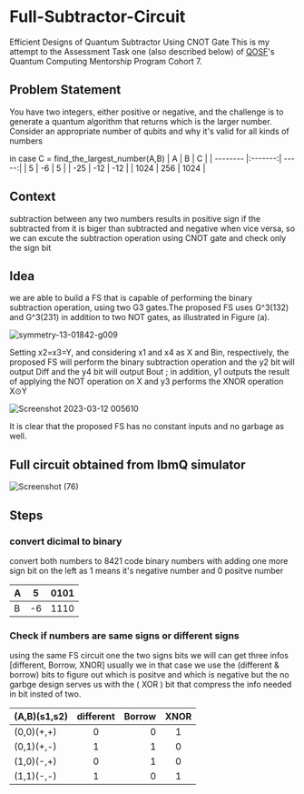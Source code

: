 # Full-Subtractor-Circuit
Efficient Designs of Quantum Subtractor Using CNOT Gate
This is my attempt to the Assessment Task one (also described below) of [QOSF](https://qosf.org/qc_mentorship/)'s Quantum Computing Mentorship Program Cohort 7.

## Problem Statement
You have two integers, either positive or negative, and the challenge is to generate a quantum algorithm that returns which is the larger number. Consider an appropriate number of qubits and why it's valid for all kinds of numbers

in case C = find_the_largest_number(A,B)
|     A    |    B    |   C   |
| -------- |:-------:| -----:|
|     5    |    -6   |   5   |
|   -25    |    -12  |  -12  |
|   1024   |    256  |  1024 |

## Context
subtraction between any two numbers results in positive sign if the subtracted from it is biger than subtracted and negative when vice versa, so we can excute the subtraction operation using CNOT gate and check only the sign bit

## Idea
 we are able to build a FS that is capable of performing the binary subtraction operation, using two G3 gates.The proposed FS uses G^3(132) and G^3(231) in addition to two NOT gates, as illustrated in Figure (a). 
 
 ![symmetry-13-01842-g009](https://user-images.githubusercontent.com/112229984/224515305-f5dc4e55-ce6e-4618-b502-c7930c27fe2b.png)

 Setting x2=x3=Y, and considering x1 and x4 as X and Bin, respectively, the proposed FS will perform the binary subtraction operation and the y2 bit will output Diff and the y4 bit will output Bout ; in addition, y1 outputs the result of applying the NOT operation on X and y3 performs the XNOR operation X⊙Y
 
 ![Screenshot 2023-03-12 005610](https://user-images.githubusercontent.com/112229984/224515645-4f9d2d92-9c5a-46a5-a941-db6a748964f4.png)
 
 It is clear that the proposed FS has no constant inputs and no garbage as well.

## Full circuit obtained from IbmQ simulator

![Screenshot (76)](https://user-images.githubusercontent.com/112229984/224514989-da6fa7d5-3bfe-4a29-bde9-cdf7e2319682.png)

## Steps

### convert dicimal to binary
convert both numbers to 8421 code binary numbers with adding one more sign bit on the left as 1 means it's negative number and 0 positve number

|     A    |    5    |  0101 |
| -------- |:-------:| -----:|
|     B    |    -6   |  1110 |

### Check if numbers are same signs or different signs
using the same FS circuit one the two signs bits we will can get three infos [different, Borrow, XNOR]
usually we in that case we use the (different & borrow) bits to figure out which is positve and which is negative but the no garbge design serves us with the ( XOR ) bit that compress the info needed in bit insted of two.

|  (A,B)(s1,s2)  |different|  Borrow |   XNOR  |
| -------------- |:-------:| -------:|:-------:|
|  (0,0)(+,+)    |    0    |    0    |    1    |
|  (0,1)(+,-)    |    1    |    1    |    0    |
|  (1,0)(-,+)    |    0    |    1    |    0    |
|  (1,1)(-,-)    |    1    |    0    |    1    |
